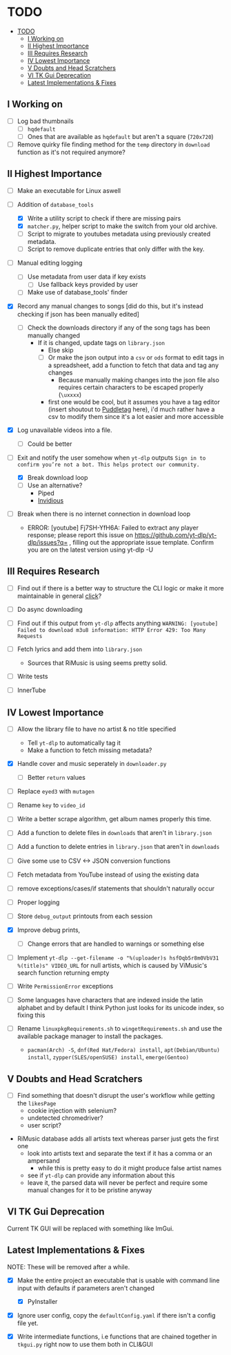 # TODO

- [TODO](#todo)
  - [I Working on](#i-working-on)
  - [II Highest Importance](#ii-highest-importance)
  - [III Requires Research](#iii-requires-research)
  - [IV Lowest Importance](#iv-lowest-importance)
  - [V Doubts and Head Scratchers](#v-doubts-and-head-scratchers)
  - [VI TK Gui Deprecation](#vi-tk-gui-deprecation)
  - [Latest Implementations \& Fixes](#latest-implementations--fixes)

## I Working on

- [ ] Log bad thumbnails
  - [ ] `hqdefault`
  - [ ] Ones that are available as `hqdefault` but aren't a square (`720x720`)

- [ ] Remove quirky file finding method for the `temp` directory in `download` function as it's not required anymore?

## II Highest Importance

- [ ] Make an executable for Linux aswell

- [ ] Addition of `database_tools`
  - [x] Write a utility script to check if there are missing pairs
  - [x] `matcher.py`, helper script to make the switch from your old archive.
  - [ ] Script to migrate to youtubes metadata using previously created metadata.
  - [ ] Script to remove duplicate entries that only differ with the key.

- [ ] Manual editing logging
  - [ ] Use metadata from user data if key exists
    - [ ] Use fallback keys provided by user
  - [ ] Make use of database_tools' finder

- [x] Record any manual changes to songs \[did do this, but it's instead checking if json has been manually edited\]
  - [ ] Check the downloads directory if any of the song tags has been manually changed
    - If it is changed, update tags on `library.json`
      - Else skip
      - [ ] Or make the json output into a `csv` or `ods` format to edit tags in a spreadsheet, add a function to fetch that data and tag any changes
        - Because manually making changes into the json file also requires certain characters to be escaped properly (`\uxxxx`)
      - first one would be cool, but it assumes you have a tag editor \(insert shoutout to [Puddletag](https://github.com/puddletag/puddletag) here\), i'd much rather have a csv to modify them since it's a lot easier and more accessible

- [x] Log unavailable videos into a file.
  - [ ] Could be better

- [ ] Exit and notify the user somehow when `yt-dlp` outputs `Sign in to confirm you’re not a bot. This helps protect our community.`
  - [x] Break download loop
  - [ ] Use an alternative?
    - Piped
    - [Invidious](https://github.com/grqz/yt-dlp-invidious)

- [ ] Break when there is no internet connection in download loop
  - ERROR: [youtube] Fj7SH-YfH6A: Failed to extract any player response; please report this issue on  <https://github.com/yt-dlp/yt-dlp/issues?q=> , filling out the appropriate issue template. Confirm you are on the latest version using  yt-dlp -U

## III Requires Research

- [ ] Find out if there is a better way to structure the CLI logic or make it more maintainable in general [click](https://click.palletsprojects.com/en/8.1.x/)?

- [ ] Do async downloading

- [ ] Find out if this output from `yt-dlp` affects anything `WARNING: [youtube] Failed to download m3u8 information: HTTP Error 429: Too Many Requests`

- [ ] Fetch lyrics and add them into `library.json`
  - Sources that RiMusic is using seems pretty solid.

- [ ] Write tests

- [ ] InnerTube

## IV Lowest Importance

- [ ] Allow the library file to have no artist & no title specified
  - Tell `yt-dlp` to automatically tag it
  - Make a function to fetch missing metadata?

- [x] Handle cover and music seperately in `downloader.py`
  - [ ] Better `return` values

- [ ] Replace `eyed3` with `mutagen`

- [ ] Rename `key` to `video_id`

- [ ] Write a better scrape algorithm, get album names properly this time.

- [ ] Add a function to delete files in `downloads` that aren't in `library.json`

- [ ] Add a function to delete entries in `library.json` that aren't in `downloads`

- [ ] Give some use to CSV <-> JSON conversion functions

- [ ] Fetch metadata from YouTube instead of using the existing data

- [ ] remove exceptions/cases/if statements that shouldn't naturally occur

- [ ] Proper logging

- [ ] Store `debug_output` printouts from each session

- [x] Improve debug prints,
  - [ ] Change errors that are handled to warnings or something else

- [ ] Implement `yt-dlp --get-filename -o "%(uploader)s hsfOqb5r8m0VbV31 %(title)s" VIDEO_URL` for null artists, which is caused by ViMusic's search function returning empty

- [ ] Write `PermissionError` exceptions

- [ ] Some languages have characters that are indexed inside the latin alphabet and by default I think Python just looks for its unicode index, so fixing this

- [ ] Rename `linuxpkgRequirements.sh` to `wingetRequirements.sh` and use the available package manager to install the packages.
  - `pacman(Arch) -S`, `dnf(Red Hat/Fedora) install`, `apt(Debian/Ubuntu) install`, `zypper(SLES/openSUSE) install`, `emerge(Gentoo)`

## V Doubts and Head Scratchers

- [ ] Find something that doesn't disrupt the user's workflow while getting the `likesPage`
  - cookie injection with selenium?
  - undetected chromedriver?
  - user script?

- RiMusic database adds all artists text whereas parser just gets the first one
  - look into artists text and separate the text if it has a comma or an ampersand
    - while this is pretty easy to do it might produce false artist names
  - see if `yt-dlp` can provide any information about this
  - leave it, the parsed data will never be perfect and require some manual changes for it to be pristine anyway

## VI TK Gui Deprecation

Current TK GUI will be replaced with something like ImGui.

## Latest Implementations & Fixes

NOTE: These will be removed after a while.

- [x] Make the entire project an executable that is usable with command line input with defaults if parameters aren't changed
  - [x] PyInstaller

- [x] Ignore user config, copy the `defaultConfig.yaml` if there isn't a config file yet.

- [x] Write intermediate functions, i.e functions that are chained together in `tkgui.py` right now to use them both in CLI&GUI
